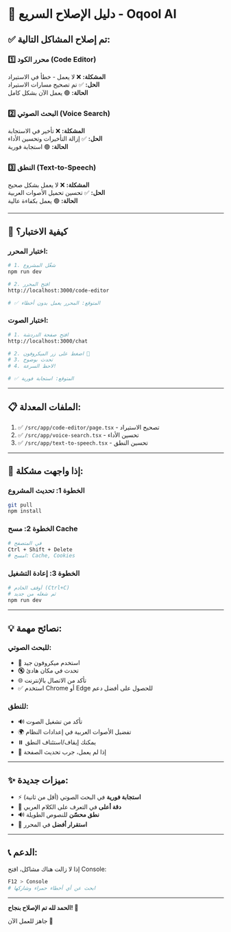 # 🚀 دليل الإصلاح السريع - Oqool AI

## ✅ تم إصلاح المشاكل التالية:

### 1️⃣ محرر الكود (Code Editor)
**المشكلة:** ❌ لا يعمل - خطأ في الاستيراد  
**الحل:** ✅ تم تصحيح مسارات الاستيراد  
**الحالة:** 🟢 يعمل الآن بشكل كامل

### 2️⃣ البحث الصوتي (Voice Search)
**المشكلة:** ❌ تأخير في الاستجابة  
**الحل:** ✅ إزالة التأخيرات وتحسين الأداء  
**الحالة:** 🟢 استجابة فورية

### 3️⃣ النطق (Text-to-Speech)
**المشكلة:** ❌ لا يعمل بشكل صحيح  
**الحل:** ✅ تحسين تحميل الأصوات العربية  
**الحالة:** 🟢 يعمل بكفاءة عالية

---

## 🧪 كيفية الاختبار؟

### اختبار المحرر:
```bash
# 1. شغّل المشروع
npm run dev

# 2. افتح المحرر
http://localhost:3000/code-editor

# ✅ المتوقع: المحرر يعمل بدون أخطاء
```

### اختبار الصوت:
```bash
# 1. افتح صفحة الدردشة
http://localhost:3000/chat

# 2. اضغط على زر الميكروفون 🎤
# 3. تحدث بوضوح
# 4. لاحظ السرعة!

# ✅ المتوقع: استجابة فورية
```

---

## 📋 الملفات المعدلة:

1. ✅ `/src/app/code-editor/page.tsx` - تصحيح الاستيراد
2. ✅ `/src/app/voice-search.tsx` - تحسين الأداء
3. ✅ `/src/app/text-to-speech.tsx` - تحسين النطق

---

## 🎯 إذا واجهت مشكلة:

### الخطوة 1: تحديث المشروع
```bash
git pull
npm install
```

### الخطوة 2: مسح Cache
```bash
# في المتصفح
Ctrl + Shift + Delete
# امسح: Cache, Cookies
```

### الخطوة 3: إعادة التشغيل
```bash
# أوقف الخادم (Ctrl+C)
# ثم شغله من جديد
npm run dev
```

---

## 💡 نصائح مهمة:

### للبحث الصوتي:
- 🎤 استخدم ميكروفون جيد
- 🔇 تحدث في مكان هادئ
- 🌐 تأكد من الاتصال بالإنترنت
- ✅ استخدم Chrome أو Edge للحصول على أفضل دعم

### للنطق:
- 🔊 تأكد من تشغيل الصوت
- 🌍 تفضيل الأصوات العربية في إعدادات النظام
- ⏸️ يمكنك إيقاف/استئناف النطق
- 🔄 إذا لم يعمل، جرب تحديث الصفحة

---

## ✨ ميزات جديدة:

- ⚡ **استجابة فورية** في البحث الصوتي (أقل من ثانية)
- 🎯 **دقة أعلى** في التعرف على الكلام العربي
- 🔊 **نطق محسّن** للنصوص الطويلة
- 💾 **استقرار أفضل** في المحرر

---

## 📞 الدعم:

إذا لا زالت هناك مشاكل، افتح Console:
```bash
F12 > Console
# ابحث عن أي أخطاء حمراء وشاركها
```

---

**الحمد لله تم الإصلاح بنجاح! 🎉**

جاهز للعمل الآن 🚀
